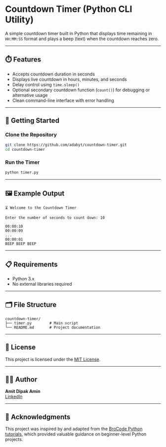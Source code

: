 # Countdown Timer (Python CLI Utility)

A simple countdown timer built in Python that displays time remaining in `HH:MM:SS` format and plays a beep (text) when the countdown reaches zero.

---

## ⏱️ Features

- Accepts countdown duration in seconds
- Displays live countdown in hours, minutes, and seconds
- Delay control using `time.sleep()`
- Optional secondary countdown function (`count()`) for debugging or alternative usage
- Clean command-line interface with error handling

---

## 🚀 Getting Started

### Clone the Repository

```bash
git clone https://github.com/adabyt/countdown-timer.git
cd countdown-timer
```

### Run the Timer

```bash
python timer.py
```

---

## 🖼️ Example Output

```plaintext
⏳ Welcome to the Countdown Timer

Enter the number of seconds to count down: 10

00:00:10
00:00:09
...
00:00:01
BEEP BEEP BEEP
```

---

## 📋 Requirements

- Python 3.x
- No external libraries required

---

## 🗂️ File Structure

```
countdown-timer/
├── timer.py        # Main script
└── README.md       # Project documentation
```

---

## 📝 License

This project is licensed under the [MIT License](https://opensource.org/licenses/MIT).

---

## 🙋‍♂️ Author

**Amit Dipak Amin**  
[LinkedIn](https://www.linkedin.com/in/amitdipakamin)

---

## 🙏 Acknowledgments

This project was inspired by and adapted from the [BroCode Python tutorials](https://www.youtube.com/c/BroCodez), which provided valuable guidance on beginner-level Python projects.
